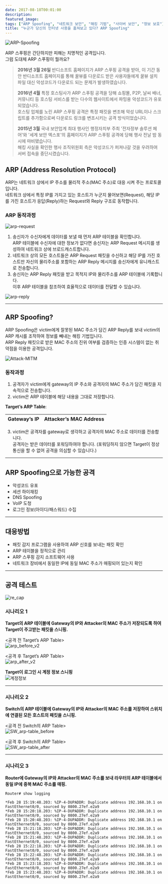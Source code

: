 ```yaml
---
date: 2017-08-18T00:01:00
description: 
featured_image: 
tags: ["ARP Spoofing", "네트워크 보안", "해킹 기법", "사이버 보안", "정보 보호"]
title: "누군가 당신의 인터넷 사용을 훔쳐보고 있다? ARP Spoofing"
---
```


![ARP-Spoofing](https://github.com/user-attachments/assets/c1700da8-ddde-4a97-bc88-d16769939bbf)

ARP 스푸핑은 간단하지만 피해는 치명적인 공격입니다.  
그럼 도대체 ARP 스푸핑이 뭘까요?

> **2016년 3월 26일** 반디소프트 홈페이지가 ARP 스푸핑 공격을 받아, 이 기간 동안 반디소프트 홈페이지를 통해 꿀뷰를 다운로드 받은 사용자들에게 꿀뷰 설치 파일 대신 악성코드가 다운로드 되는 문제가 발생하였습니다.
>
> **2016년 4월** 특정 호스팅사가 ARP 스푸핑 공격을 당해 쇼핑몰, P2P, 날씨 배너, 커뮤니티 등 호스팅 서비스를 받는 다수의 웹사이트에서 파밍용 악성코드가 유포되었습니다.  
> 호스팅 업체를 노린 ARP 스푸핑 공격은 특정 패킷을 변조해 악성 URL이나 스크립트를 추가함으로써 다운로드 링크를 변조시키는 공격 방식이었습니다.
>
> **2015년 3월** 국내 보안업계 최대 행사인 행정자치부 주최 '전자정부 솔루션 페어'와 '세계 보안 엑스포'의 홈페이지가 ARP 스푸핑 공격에 당해 행사 전날 밤 동시에 마비됐습니다.  
> 해킹 사실을 확인한 행사 조직위원회 측은 악성코드가 퍼져나갈 것을 우려하여 서버 접속을 중단시켰습니다.

## ARP (Address Resolution Protocol)

ARP는 네트워크 상에서 IP 주소를 물리적 주소(MAC 주소)로 대응 시켜 주는 프로토콜입니다.  
네트워크 상에서 특정 IP를 가지고 있는 호스트가 누군지 물어보면(Request), 해당 IP를 가진 호스트가 응답(Reply)하는 Request와 Reply 구조로 동작합니다.

### ARP 동작과정
![arp-request](https://github.com/user-attachments/assets/0e4b777d-2fa3-484d-b969-47d758796f2e)

1. 송신자가 수신자에게 데이터를 보낼 때 먼저 ARP 테이블을 확인합니다.  
   ARP 테이블에 수신자에 대한 정보가 없다면 송신자는 ARP Request 메시지를 생성하여 네트워크 상에 브로드캐스트합니다.
2. 네트워크 상의 모든 호스트들은 ARP Request 패킷을 수신하고 해당 IP를 가진 호스트만 자신의 물리주소를 포함하는 ARP Reply 메시지를 송신자에게 유니캐스트로 전송합니다.
3. 송신자는 ARP Reply 패킷을 받고 목적지 IP와 물리주소를 ARP 테이블에 기록합니다.  
   이후 ARP 테이블을 참조하여 효율적으로 데이터를 전달할 수 있습니다.

![arp-reply](https://github.com/user-attachments/assets/e54c6989-c84d-4710-9fba-e69f35c2d120)

---

## ARP Spoofing?

ARP Spoofing은 victim에게 잘못된 MAC 주소가 담긴 ARP Reply를 보내 victim의 ARP 캐시를 조작하여 정보를 빼내는 해킹 기법입니다.  
ARP Reply 패킷으로 받은 MAC 주소의 진위 여부를 검증하는 인증 시스템이 없는 취약점을 이용한 공격입니다.

![Attack-MITM](https://github.com/user-attachments/assets/de2a1bdd-8a96-48ef-99ba-0c63b22336f1)

### 동작과정

1. 공격자가 victim에게 gateway의 IP 주소와 공격자의 MAC 주소가 담긴 패킷을 지속적으로 전송합니다.
2. victim은 ARP 테이블에 해당 내용을 그대로 저장합니다.

**Target’s ARP Table**:

| Gateway’s IP      | Attacker’s MAC Address |
|--------------------|-------------------------|

3. victim은 공격자를 gateway로 생각하고 공격자의 MAC 주소로 데이터를 전송합니다.  
   공격자는 받은 데이터를 포워딩하여야 합니다. (포워딩하지 않으면 Target이 정상 통신을 할 수 없어 공격을 의심할 수 있습니다.)

---

## ARP Spoofing으로 가능한 공격

- 악성코드 유포
- 세션 하이재킹
- DNS Spoofing
- VoIP 도청
- 로그인 정보(아이디/패스워드) 수집

---

## 대응방법

- 패킷 감지 프로그램을 사용하여 ARP 신호를 보내는 패킷 확인
- ARP 테이블을 정적으로 관리
- ARP 스푸핑 감지 소프트웨어 사용
- 네트워크 장비에서 동일한 IP에 동일 MAC 주소가 매핑되어 있는지 확인

---

## 공격 테스트

![re_cap](https://github.com/user-attachments/assets/6ca7e9de-b559-462e-9696-721857259700)

### 시나리오 1

**Target의 ARP 테이블에 Gateway의 IP와 Attacker의 MAC 주소가 저장되도록 하여 Target이 주고받는 패킷을 스니핑.**

<공격 전 Target’s ARP Table>  
![arp_before_v2](https://github.com/user-attachments/assets/3996d878-82c9-4fbd-a855-8b61d12af1f3)

<공격 후 Target’s ARP Table>  
![arp_after_v2](https://github.com/user-attachments/assets/2f0075be-e96b-4333-a43b-0c0fc65a4a9e)

**Target이 로그인 시 계정 정보 스니핑**  
![계정정보](https://github.com/user-attachments/assets/e06da358-76a7-4467-bb84-df28884082f3)

---

### 시나리오 2

**Switch의 ARP 테이블에 Gateway의 IP와 Attacker의 MAC 주소를 저장하여 스위치에 연결된 모든 호스트의 패킷을 스니핑.**

<공격 전 Switch의 ARP Table>  
![SW_arp-table_before](https://github.com/user-attachments/assets/fe82acfd-6c65-4fd2-aeec-770671987b1a)

<공격 후 Switch의 ARP Table>  
![SW_arp-table_after](https://github.com/user-attachments/assets/23945841-c391-439a-9108-539bbb8d88d1)

---

### 시나리오 3

**Router에 Gateway의 IP와 Attacker의 MAC 주소를 보내 라우터의 ARP 테이블에서 동일 IP에 중복 MAC 주소를 매핑.**

```log
Router# show logging

*Feb 28 15:19:48.203: %IP-4-DUPADDR: Duplicate address 192.168.10.1 on FastEthernet0/0, sourced by 0800.27ef.e2a9
*Feb 28 15:20:18.203: %IP-4-DUPADDR: Duplicate address 192.168.10.1 on FastEthernet0/0, sourced by 0800.27ef.e2a9
*Feb 28 15:20:48.203: %IP-4-DUPADDR: Duplicate address 192.168.10.1 on FastEthernet0/0, sourced by 0800.27ef.e2a9
*Feb 28 15:21:18.203: %IP-4-DUPADDR: Duplicate address 192.168.10.1 on FastEthernet0/0, sourced by 0800.27ef.e2a9
*Feb 28 15:21:48.203: %IP-4-DUPADDR: Duplicate address 192.168.10.1 on FastEthernet0/0, sourced by 0800.27ef.e2a9
*Feb 28 15:22:18.203: %IP-4-DUPADDR: Duplicate address 192.168.10.1 on FastEthernet0/0, sourced by 0800.27ef.e2a9
*Feb 28 15:22:48.203: %IP-4-DUPADDR: Duplicate address 192.168.10.1 on FastEthernet0/0, sourced by 0800.27ef.e2a9
*Feb 28 15:23:18.203: %IP-4-DUPADDR: Duplicate address 192.168.10.1 on FastEthernet0/0, sourced by 0800.27ef.e2a9
*Feb 28 15:23:48.203: %IP-4-DUPADDR: Duplicate address 192.168.10.1 on FastEthernet0/0, sourced by 0800.27ef.e2a9
```

